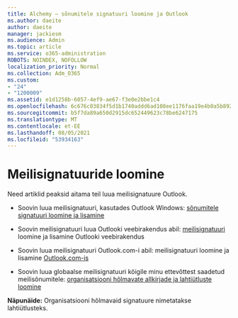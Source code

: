 ```yaml
---
title: Alchemy – sõnumitele signatuuri loomine ja Outlook
ms.author: daeite
author: daeite
manager: jackiesm
ms.audience: Admin
ms.topic: article
ms.service: o365-administration
ROBOTS: NOINDEX, NOFOLLOW
localization_priority: Normal
ms.collection: Adm_O365
ms.custom:
- "24"
- "1200009"
ms.assetid: e1d1258b-6057-4ef9-ae67-f3e0e2bbe1c4
ms.openlocfilehash: 6c676c03834f5d1b1740addd6ad108ee1176faa19e4b0a5b8927ac1e600810d2
ms.sourcegitcommit: b5f7da89a650d2915dc652449623c78be6247175
ms.translationtype: MT
ms.contentlocale: et-EE
ms.lasthandoff: 08/05/2021
ms.locfileid: "53934163"
---
```

# <a name="creating-email-signatures"></a>Meilisignatuuride loomine

Need artiklid peaksid aitama teil luua meilisignatuure Outlook.
  
- Soovin luua meilisignatuuri, kasutades Outlook Windows: [sõnumitele signatuuri loomine ja lisamine](https://support.office.com/article/8ee5d4f4-68fd-464a-a1c1-0e1c80bb27f2.aspx)
  
- Soovin meilisignatuuri luua Outlooki veebirakendus abil: [meilisignatuuri](https://support.office.com/article/5ff9dcfd-d3f1-447b-b2e9-39f91b074ea3.aspx) loomine ja lisamine Outlooki veebirakendus

- Soovin luua meilisignatuuri Outlook.com-i abil: meilisignatuuri loomine ja lisamine [Outlook.com-is](https://support.office.com/article/776d9006-abdf-444e-b5b7-a61821dff034.aspx)

- Soovin luua globaalse meilisignatuuri kõigile minu ettevõttest saadetud meilisõnumitele: [organisatsiooni hõlmavate allkirjade ja lahtiütluste loomine](https://docs.microsoft.com/microsoft-365/admin/setup/create-signatures-and-disclaimers)

 **Näpunäide:** Organisatsiooni hõlmavaid signatuure nimetatakse lahtiütlusteks.
  